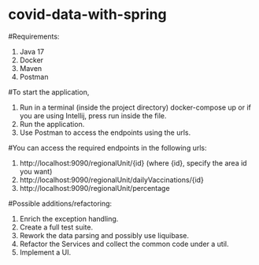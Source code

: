 # covid-data-with-spring

#Requirements: 
  1. Java 17
  2. Docker
  3. Maven
  4. Postman
  
#To start the application, 
   1. Run in a terminal (inside the project directory) docker-compose up or if you are using Intellij, press run inside the file.
   2. Run the application.
   3. Use Postman to access the endpoints using the urls.
    
#You can access the required endpoints in the following urls:
   1. http://localhost:9090/regionalUnit/{id} (where {id}, specify the area id you want)
   2. http://localhost:9090/regionalUnit/dailyVaccinations/{id}
   3. http://localhost:9090/regionalUnit/percentage
   
   
 #Possible additions/refactoring:
  1. Enrich the exception handling.
  2. Create a full test suite.
  3. Rework the data parsing and possibly use liquibase.
  4. Refactor the Services and collect the common code under a util.
  5. Implement a UI.
 
